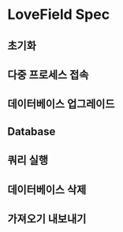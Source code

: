 # LoveField Spec

## 초기화

## 다중 프로세스 접속

## 데이터베이스 업그레이드

## Database

## 쿼리 실행

## 데이터베이스 삭제

## 가져오기 내보내기

<query-pane></query-pane>
 
